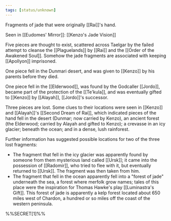 ```yaml
---
tags: [status/unknown]
---
```


Fragments of jade that were originally [[Rai]]'s hand. 

Seen in [[Eudomes' Mirror]]: [[Kenzo's Jade Vision]]

Five pieces are thought to exist, scattered across Taelgar by the failed attempt to cleanse the [[Plaguelands]] by [[Rai]] and the [[Order of the Awakened Soul]]. Somehow the jade fragments are associated with keeping [[Apollyon]] imprisoned. 

One piece fell in the Dunmari desert, and was given to [[Kenzo]] by his parents before they died. 

One piece fell in the [[Elderwood]], was found by the Godcaller [[Jordo]], became part of the protection of the [[Te'kula]], and was eventually gifted to [[Kenzo]] by [[Alayah]], [[Jordo]]'s successor. 

Three pieces are lost. Some clues to their locations were seen in [[Kenzo]] and [[Alayah]]'s [[Second Dream of Rai]], which indicated pieces of the hand fell in the desert (Dunmar; now carried by Kenzo), an ancient forest (the Elderwood; carried by Alayah and gifted to Kenzo); a crevasse in an icy glacier; beneath the ocean; and in a dense, lush rainforest.

Further information has suggested possible locations for two of the three lost fragments:

- The fragment that fell in the icy glacier was apparently found by someone from them mysterious land called [[Ursk]]; it came into the possession of [[Radomir]], who tried to flee with it, but eventually returned to [[Ursk]]. The fragment was then taken from him. 
- The fragment that fell in the ocean apparently fell into a "forest of jade" underneath the sea, a forest where merfolk grow names; tales of this place were the inspiration for Thomas Hawke's play [[Luminastra's Gift]]. This forest of jade is apparently a kelp forest located about 650 miles west of Chardon, a hundred or so miles off the coast of the western peninsula. 

%%SECRET[1]%%